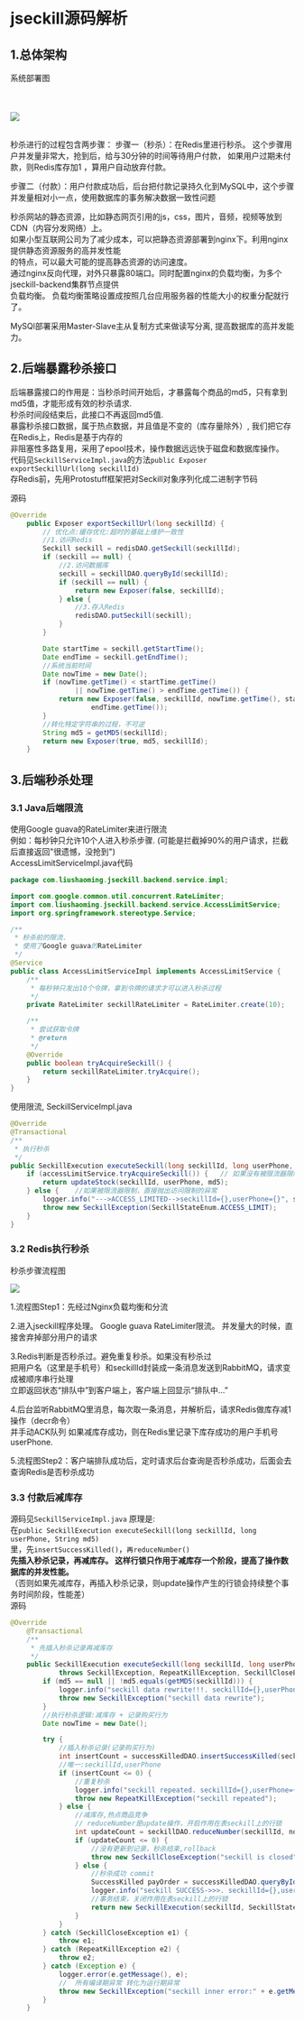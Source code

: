 # jseckill源码解析

## 1.总体架构

系统部署图
<br/><br/><br/><br/>
![](doc/image/arch-1.jpg)
<br/>
<br/>

秒杀进行的过程包含两步骤：
步骤一（秒杀）：在Redis里进行秒杀。 这个步骤用户并发量非常大，抢到后，给与30分钟的时间等待用户付款， 如果用户过期未付款，则Redis库存加1
，算用户自动放弃付款。

步骤二（付款）：用户付款成功后，后台把付款记录持久化到MySQL中，这个步骤并发量相对小一点，使用数据库的事务解决数据一致性问题


秒杀网站的静态资源，比如静态网页引用的js，css，图片，音频，视频等放到CDN（内容分发网络）上。<br/>
如果小型互联网公司为了减少成本，可以把静态资源部署到nginx下。利用nginx提供静态资源服务的高并发性能<br/>
的特点，可以最大可能的提高静态资源的访问速度。
<br/>
通过nginx反向代理，对外只暴露80端口。同时配置nginx的负载均衡，为多个jseckill-backend集群节点提供<br/>
负载均衡。 负载均衡策略设置成按照几台应用服务器的性能大小的权重分配就行了。

MySQl部署采用Master-Slave主从复制方式来做读写分离, 提高数据库的高并发能力。

## 2.后端暴露秒杀接口
后端暴露接口的作用是：当秒杀时间开始后，才暴露每个商品的md5，只有拿到md5值，才能形成有效的秒杀请求.<br/>
秒杀时间段结束后，此接口不再返回md5值. <br/>
暴露秒杀接口数据，属于热点数据，并且值是不变的（库存量除外）, 我们把它存在Redis上，Redis是基于内存的
<br/>
非阻塞性多路复用，采用了epool技术，操作数据远远快于磁盘和数据库操作。<br/>
代码见<code>SeckillServiceImpl.java</code>的方法<code>public Exposer exportSeckillUrl(long seckillId)</code>
<br/>
存Redis前，先用Protostuff框架把对Seckill对象序列化成二进制字节码
<br/>

源码<br/>
```java
@Override
    public Exposer exportSeckillUrl(long seckillId) {
        // 优化点:缓存优化:超时的基础上维护一致性
        //1.访问Redis
        Seckill seckill = redisDAO.getSeckill(seckillId);
        if (seckill == null) {
            //2.访问数据库
            seckill = seckillDAO.queryById(seckillId);
            if (seckill == null) {
                return new Exposer(false, seckillId);
            } else {
                //3.存入Redis
                redisDAO.putSeckill(seckill);
            }
        }

        Date startTime = seckill.getStartTime();
        Date endTime = seckill.getEndTime();
        //系统当前时间
        Date nowTime = new Date();
        if (nowTime.getTime() < startTime.getTime()
                || nowTime.getTime() > endTime.getTime()) {
            return new Exposer(false, seckillId, nowTime.getTime(), startTime.getTime(),
                    endTime.getTime());
        }
        //转化特定字符串的过程，不可逆
        String md5 = getMD5(seckillId);
        return new Exposer(true, md5, seckillId);
    }
```

## 3.后端秒杀处理

### 3.1 Java后端限流
使用Google guava的RateLimiter来进行限流 <br/>
例如：每秒钟只允许10个人进入秒杀步骤. (可能是拦截掉90%的用户请求，拦截后直接返回"很遗憾，没抢到") <br/>
AccessLimitServiceImpl.java代码 <br/>
```java
package com.liushaoming.jseckill.backend.service.impl;

import com.google.common.util.concurrent.RateLimiter;
import com.liushaoming.jseckill.backend.service.AccessLimitService;
import org.springframework.stereotype.Service;

/**
 * 秒杀前的限流.
 * 使用了Google guava的RateLimiter
 */
@Service
public class AccessLimitServiceImpl implements AccessLimitService {
    /**
     * 每秒钟只发出10个令牌，拿到令牌的请求才可以进入秒杀过程
     */
    private RateLimiter seckillRateLimiter = RateLimiter.create(10);

    /**
     * 尝试获取令牌
     * @return
     */
    @Override
    public boolean tryAcquireSeckill() {
        return seckillRateLimiter.tryAcquire();
    }
}
```
使用限流, SeckillServiceImpl.java
```java
@Override
@Transactional
/**
 * 执行秒杀
 */
public SeckillExecution executeSeckill(long seckillId, long userPhone, String md5) throws SeckillException {
    if (accessLimitService.tryAcquireSeckill()) {   // 如果没有被限流器限制，则执行秒杀处理
        return updateStock(seckillId, userPhone, md5);
    } else {    //如果被限流器限制，直接抛出访问限制的异常
        logger.info("--->ACCESS_LIMITED-->seckillId={},userPhone={}", seckillId, userPhone);
        throw new SeckillException(SeckillStateEnum.ACCESS_LIMIT);
    }
}
```

### 3.2 Redis执行秒杀

秒杀步骤流程图

![](doc/image/arch-seckill.png)

1.流程图Step1：先经过Nginx负载均衡和分流

2.进入jseckill程序处理。 Google guava RateLimiter限流。 并发量大的时候，直接舍弃掉部分用户的请求

3.Redis判断是否秒杀过。避免重复秒杀。如果没有秒杀过 <br/>
把用户名（这里是手机号）和seckillId封装成一条消息发送到RabbitMQ，请求变成被顺序串行处理 <br/>
立即返回状态“排队中”到客户端上，客户端上回显示“排队中...” 

4.后台监听RabbitMQ里消息，每次取一条消息，并解析后，请求Redis做库存减1操作（decr命令） <br/>
并手动ACK队列 
如果减库存成功，则在Redis里记录下库存成功的用户手机号userPhone.

5.流程图Step2：客户端排队成功后，定时请求后台查询是否秒杀成功，后面会去查询Redis是否秒杀成功 <br/>


### 3.3 付款后减库存

源码见<code>SeckillServiceImpl.java</code>
原理是:<br/>
在<code>public SeckillExecution executeSeckill(long seckillId, long userPhone, String md5)</code><br/>
里，先<code>insertSuccessKilled()</code>，<code>再reduceNumber()</code> <br/>
<b>先插入秒杀记录，再减库存。 这样行锁只作用于减库存一个阶段，提高了操作数据库的并发性能。</b> <br/>
（否则如果先减库存，再插入秒杀记录，则update操作产生的行锁会持续整个事务时间阶段，性能差）
<br/>
源码<br/>
```java
@Override
    @Transactional
    /**
     * 先插入秒杀记录再减库存
     */
    public SeckillExecution executeSeckill(long seckillId, long userPhone, String md5)
            throws SeckillException, RepeatKillException, SeckillCloseException {
        if (md5 == null || !md5.equals(getMD5(seckillId))) {
            logger.info("seckill data rewrite!!!. seckillId={},userPhone={}", seckillId, userPhone);
            throw new SeckillException("seckill data rewrite");
        }
        //执行秒杀逻辑:减库存 + 记录购买行为
        Date nowTime = new Date();

        try {
            //插入秒杀记录(记录购买行为)
            int insertCount = successKilledDAO.insertSuccessKilled(seckillId, userPhone);
            //唯一:seckillId,userPhone
            if (insertCount <= 0) {
                //重复秒杀
                logger.info("seckill repeated. seckillId={},userPhone={}", seckillId, userPhone);
                throw new RepeatKillException("seckill repeated");
            } else {
                //减库存,热点商品竞争
                // reduceNumber是update操作，开启作用在表seckill上的行锁
                int updateCount = seckillDAO.reduceNumber(seckillId, nowTime);
                if (updateCount <= 0) {
                    //没有更新到记录，秒杀结束,rollback
                    throw new SeckillCloseException("seckill is closed");
                } else {
                    //秒杀成功 commit
                    SuccessKilled payOrder = successKilledDAO.queryByIdWithSeckill(seckillId, userPhone);
                    logger.info("seckill SUCCESS->>>. seckillId={},userPhone={}", seckillId, userPhone);
                    //事务结束，关闭作用在表seckill上的行锁
                    return new SeckillExecution(seckillId, SeckillStateEnum.SUCCESS, payOrder);
                }
            }
        } catch (SeckillCloseException e1) {
            throw e1;
        } catch (RepeatKillException e2) {
            throw e2;
        } catch (Exception e) {
            logger.error(e.getMessage(), e);
            //  所有编译期异常 转化为运行期异常
            throw new SeckillException("seckill inner error:" + e.getMessage());
        }
    }
```
<br/>
